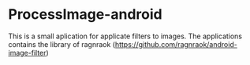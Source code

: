 ProcessImage-android
====================

This is a small aplication for applicate filters to images. The applications contains the library of ragnraok (https://github.com/ragnraok/android-image-filter)
